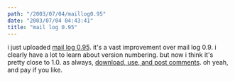 ```yaml
---
path: "/2003/07/04/maillog0.95" 
date: "2003/07/04 04:43:41" 
title: "mail log 0.95" 
---
```

i just uploaded <a href="http://www.randomchaos.com/software/maillog/">mail log 0.95</a>. it's a vast improvement over mail log 0.9. i clearly have a lot to learn about version numbering. but now i think it's pretty close to 1.0. as always, <a href="http://www.randomchaos.com/software/maillog/">download, use, and post comments</a>. oh yeah, and pay if you like.